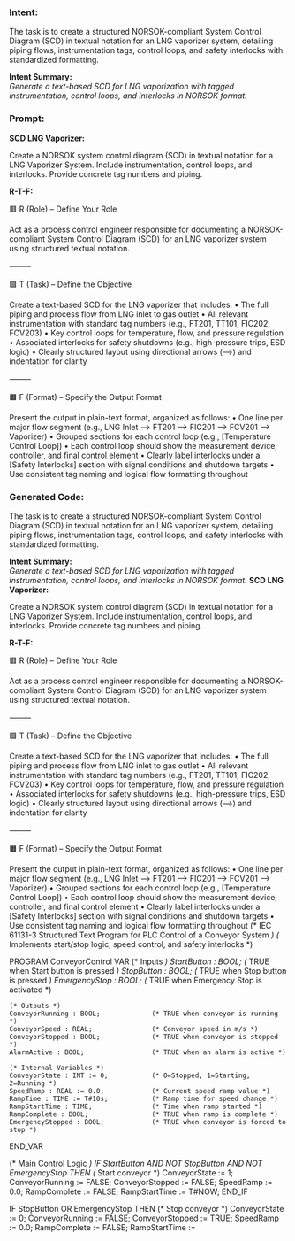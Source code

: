 ### Intent:
The task is to create a structured NORSOK-compliant System Control Diagram (SCD) in textual notation for an LNG vaporizer system, detailing piping flows, instrumentation tags, control loops, and safety interlocks with standardized formatting.  

**Intent Summary:**  
*Generate a text-based SCD for LNG vaporization with tagged instrumentation, control loops, and interlocks in NORSOK format.*

### Prompt:
**SCD LNG Vaporizer:**

Create a NORSOK system control diagram (SCD) in textual notation for a LNG Vaporizer System. Include instrumentation, control loops, and interlocks. Provide concrete tag numbers and piping.

**R-T-F:**

🟥 R (Role) – Define Your Role

Act as a process control engineer responsible for documenting a NORSOK-compliant System Control Diagram (SCD) for an LNG vaporizer system using structured textual notation.

⸻

🟩 T (Task) – Define the Objective

Create a text-based SCD for the LNG vaporizer that includes:
	•	The full piping and process flow from LNG inlet to gas outlet
	•	All relevant instrumentation with standard tag numbers (e.g., FT201, TT101, FIC202, FCV203)
	•	Key control loops for temperature, flow, and pressure regulation
	•	Associated interlocks for safety shutdowns (e.g., high-pressure trips, ESD logic)
	•	Clearly structured layout using directional arrows (-->) and indentation for clarity

⸻

🟧 F (Format) – Specify the Output Format

Present the output in plain-text format, organized as follows:
	•	One line per major flow segment (e.g., LNG Inlet --> FT201 --> FIC201 --> FCV201 --> Vaporizer)
	•	Grouped sections for each control loop (e.g., [Temperature Control Loop])
	•	Each control loop should show the measurement device, controller, and final control element
	•	Clearly label interlocks under a [Safety Interlocks] section with signal conditions and shutdown targets
	•	Use consistent tag naming and logical flow formatting throughout

### Generated Code:
The task is to create a structured NORSOK-compliant System Control Diagram (SCD) in textual notation for an LNG vaporizer system, detailing piping flows, instrumentation tags, control loops, and safety interlocks with standardized formatting.  

**Intent Summary:**  
*Generate a text-based SCD for LNG vaporization with tagged instrumentation, control loops, and interlocks in NORSOK format.*
**SCD LNG Vaporizer:**

Create a NORSOK system control diagram (SCD) in textual notation for a LNG Vaporizer System. Include instrumentation, control loops, and interlocks. Provide concrete tag numbers and piping.

**R-T-F:**

🟥 R (Role) – Define Your Role

Act as a process control engineer responsible for documenting a NORSOK-compliant System Control Diagram (SCD) for an LNG vaporizer system using structured textual notation.

⸻

🟩 T (Task) – Define the Objective

Create a text-based SCD for the LNG vaporizer that includes:
	•	The full piping and process flow from LNG inlet to gas outlet
	•	All relevant instrumentation with standard tag numbers (e.g., FT201, TT101, FIC202, FCV203)
	•	Key control loops for temperature, flow, and pressure regulation
	•	Associated interlocks for safety shutdowns (e.g., high-pressure trips, ESD logic)
	•	Clearly structured layout using directional arrows (-->) and indentation for clarity

⸻

🟧 F (Format) – Specify the Output Format

Present the output in plain-text format, organized as follows:
	•	One line per major flow segment (e.g., LNG Inlet --> FT201 --> FIC201 --> FCV201 --> Vaporizer)
	•	Grouped sections for each control loop (e.g., [Temperature Control Loop])
	•	Each control loop should show the measurement device, controller, and final control element
	•	Clearly label interlocks under a [Safety Interlocks] section with signal conditions and shutdown targets
	•	Use consistent tag naming and logical flow formatting throughout
(* IEC 61131-3 Structured Text Program for PLC Control of a Conveyor System *)
(* Implements start/stop logic, speed control, and safety interlocks *)

PROGRAM ConveyorControl
VAR
    (* Inputs *)
    StartButton : BOOL;                 (* TRUE when Start button is pressed *)
    StopButton : BOOL;                  (* TRUE when Stop button is pressed *)
    EmergencyStop : BOOL;               (* TRUE when Emergency Stop is activated *)
    
    (* Outputs *)
    ConveyorRunning : BOOL;             (* TRUE when conveyor is running *)
    ConveyorSpeed : REAL;               (* Conveyor speed in m/s *)
    ConveyorStopped : BOOL;             (* TRUE when conveyor is stopped *)
    AlarmActive : BOOL;                 (* TRUE when an alarm is active *)
    
    (* Internal Variables *)
    ConveyorState : INT := 0;           (* 0=Stopped, 1=Starting, 2=Running *)
    SpeedRamp : REAL := 0.0;            (* Current speed ramp value *)
    RampTime : TIME := T#10s;           (* Ramp time for speed change *)
    RampStartTime : TIME;               (* Time when ramp started *)
    RampComplete : BOOL;                (* TRUE when ramp is complete *)
    EmergencyStopped : BOOL;            (* TRUE when conveyor is forced to stop *)
END_VAR

(* Main Control Logic *)
IF StartButton AND NOT StopButton AND NOT EmergencyStop THEN
    (* Start conveyor *)
    ConveyorState := 1;
    ConveyorRunning := FALSE;
    ConveyorStopped := FALSE;
    SpeedRamp := 0.0;
    RampComplete := FALSE;
    RampStartTime := T#NOW;
END_IF

IF StopButton OR EmergencyStop THEN
    (* Stop conveyor *)
    ConveyorState := 0;
    ConveyorRunning := FALSE;
    ConveyorStopped := TRUE;
    SpeedRamp := 0.0;
    RampComplete := FALSE;
    RampStartTime :=
